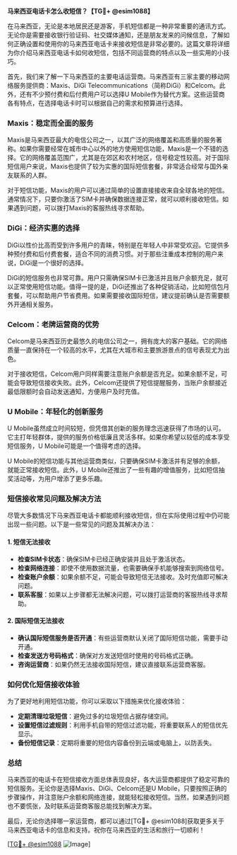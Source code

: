 **马来西亚电话卡怎么收短信？【TG💪+ @esim1088】**

在马来西亚，无论是本地居民还是游客，手机短信都是一种非常重要的通讯方式。无论你是需要接收银行验证码、社交媒体通知，还是朋友发来的问候信息，了解如何正确设置和使用你的马来西亚电话卡来接收短信是非常必要的。这篇文章将详细为你介绍马来西亚电话卡如何收短信，包括不同运营商的特点以及一些实用的小技巧。

首先，我们来了解一下马来西亚的主要电话运营商。马来西亚有三家主要的移动网络服务提供商：Maxis、DiGi Telecommunications（简称DiGi）和Celcom。此外，还有不少预付费和后付费用户可以选择U Mobile作为替代方案。这些运营商各有特点，在选择电话卡时可以根据自己的需求和预算进行选择。

### **Maxis：稳定而全面的服务**

Maxis是马来西亚最大的电信公司之一，以其广泛的网络覆盖和高质量的服务著称。如果你需要经常在城市中心以外的地方使用短信功能，Maxis是一个不错的选择。它的网络覆盖范围广，尤其是在郊区和农村地区，信号稳定性较高。对于国际短信用户来说，Maxis也提供了较为实惠的国际短信套餐，非常适合经常与国外亲友联系的人群。

对于短信功能，Maxis的用户可以通过简单的设置直接接收来自全球各地的短信。通常情况下，只要你激活了SIM卡并确保数据连接正常，就可以顺利接收短信。如果遇到问题，可以拨打Maxis的客服热线寻求帮助。

### **DiGi：经济实惠的选择**

DiGi以性价比高而受到许多用户的青睐，特别是在年轻人中非常受欢迎。它提供多种预付费和后付费套餐，适合不同的消费习惯。对于那些注重成本控制的用户来说，DiGi是一个很好的选择。

DiGi的短信服务也非常可靠。用户只需确保SIM卡已激活并且账户余额充足，就可以正常使用短信功能。值得一提的是，DiGi还推出了各种促销活动，比如短信包月套餐，可以帮助用户节省费用。如果需要接收国际短信，建议提前确认是否需要额外开通相关服务。

### **Celcom：老牌运营商的优势**

Celcom是马来西亚历史最悠久的电信公司之一，拥有庞大的客户基础。它的网络质量一直保持在一个较高的水平，尤其在大城市和主要旅游景点的信号表现尤为出色。

对于接收短信，Celcom用户同样需要注意账户余额是否充足。如果余额不足，可能会导致短信接收失败。此外，Celcom还提供了短信提醒服务，当账户余额接近最低限额时会自动发送通知，方便用户及时充值。

### **U Mobile：年轻化的创新服务**

U Mobile虽然成立时间较短，但凭借其创新的服务理念迅速获得了市场的认可。它主打年轻群体，提供的服务价格低廉且灵活多样。如果你希望以较低的成本享受短信服务，U Mobile可能是一个值得考虑的选择。

U Mobile的短信功能与其他运营商类似，只要确保SIM卡激活并有足够的余额，就能正常接收短信。此外，U Mobile还推出了一些有趣的增值服务，比如短信抽奖活动等，为用户增添了更多乐趣。

### **短信接收常见问题及解决方法**

尽管大多数情况下马来西亚电话卡都能顺利接收短信，但在实际使用过程中仍可能出现一些问题。以下是一些常见的问题及其解决办法：

#### **1. 短信无法接收**

- **检查SIM卡状态**：确保SIM卡已经正确安装并且处于激活状态。
- **检查网络连接**：即使不使用数据流量，也需要确保手机能够搜索到网络信号。
- **检查账户余额**：如果余额不足，可能会导致短信无法接收。及时充值即可解决问题。
- **联系客服**：如果以上步骤都无法解决问题，可以拨打运营商的客服热线寻求帮助。

#### **2. 国际短信无法接收**

- **确认国际短信服务是否开通**：有些运营商默认关闭了国际短信功能，需要手动开通。
- **检查发送方号码格式**：确保对方发送短信时使用的号码格式正确。
- **咨询运营商**：如果仍然无法接收国际短信，建议直接联系运营商客服。

### **如何优化短信接收体验**

为了更好地利用短信功能，你可以采取以下措施来优化接收体验：

- **定期清理垃圾短信**：避免过多的垃圾短信占据存储空间。
- **设置短信过滤规则**：利用手机自带的短信过滤功能，将重要联系人的短信优先显示。
- **备份短信记录**：定期将重要的短信内容备份到云端或电脑上，以防丢失。

### **总结**

马来西亚的电话卡在短信接收方面总体表现良好，各大运营商都提供了稳定可靠的短信服务。无论你是选择Maxis、DiGi、Celcom还是U Mobile，只要按照正确的步骤操作，并注意账户余额和网络连接，就能轻松接收短信。当然，如果遇到问题也不要慌张，及时联系运营商客服总能找到解决方案。

最后，无论你选择哪一家运营商，都可以通过[TG💪+ @esim1088]获取更多关于马来西亚电话卡的信息和支持。祝你在马来西亚的生活和旅行一切顺利！

[[TG💪+ @esim1088](https://t.me/s/esim1088) ![Image](https://i.postimg.cc/4NQfJmqS/Snipaste-2025-05-13-00-14-12.png)]